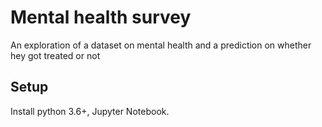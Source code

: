 # Mental health survey

An exploration of a dataset on mental health and a prediction on whether hey got treated or not
## Setup

Install python 3.6+, Jupyter Notebook.